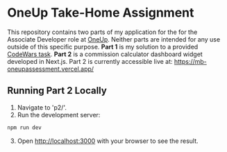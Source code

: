 # OneUp Take-Home Assignment
This repository contains two parts of my application for the for the Associate Developer role at [OneUp](https://oneupsales.com/).
Neither parts are intended for any use outside of this specific purpose.
**Part 1** is my solution to a provided [CodeWars task](https://www.codewars.com/kata/54da5a58ea159efa38000836/train/typescript).
**Part 2** is a commission calculator dashboard widget developed in Next.js. Part 2 is currently accessible live at: https://mb-oneupassessment.vercel.app/

## Running Part 2 Locally
1. Navigate to 'p2/'.
2. Run the development server:

```bash
npm run dev
```

3. Open [http://localhost:3000](http://localhost:3000) with your browser to see the result.